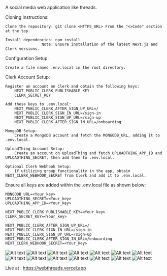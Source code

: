 A social media web application like threads.

Cloning Instructions:

    Clone the repository: git clone <HTTPS_URL> From the "<>Code" section at the top.

    Install dependencies: npm install
                    Note: Ensure installation of the latest Next.js and Clerk versions.

Configuration Setup:

    Create a file named .env.local in the root directory.

Clerk Account Setup:

    Register an account on Clerk and obtain the following keys:
        NEXT_PUBLIC_CLERK_PUBLISHABLE_KEY
        CLERK_SECRET_KEY
    
    Add these keys to .env.local:
        NEXT_PUBLIC_CLERK_AFTER_SIGN_UP_URL=/
        NEXT_PUBLIC_CLERK_SIGN_IN_URL=/sign-in
        NEXT_PUBLIC_CLERK_SIGN_UP_URL=/sign-up
        NEXT_PUBLIC_CLERK_AFTER_SIGN_IN_URL=/onboarding

    MongoDB Setup:
        Create a MongoDB account and fetch the MONGODB_URL, adding it to .env.local.

    UploadThing Account Setup:
        Create an account on UploadThing and fetch UPLOADTHING_APP_ID and UPLOADTHING_SECRET, then add them to .env.local.

    Optional Clerk Webhook Setup:
        If utilizing group functionality in the app, obtain NEXT_CLERK_WEBHOOK_SECRET from Clerk and add it to .env.local.


Ensure all keys are added within the .env.local file as shown below:

    MONGODB_URL=<Your_key>
    UPLOADTHING_SECRET=<Your_key>
    UPLOADTHING_APP_ID=<Your_key>

    NEXT_PUBLIC_CLERK_PUBLISHABLE_KEY=<Your_key>
    CLERK_SECRET_KEY=<Your_key>

    NEXT_PUBLIC_CLERK_AFTER_SIGN_UP_URL=/
    NEXT_PUBLIC_CLERK_SIGN_IN_URL=/sign-in
    NEXT_PUBLIC_CLERK_SIGN_UP_URL=/sign-up
    NEXT_PUBLIC_CLERK_AFTER_SIGN_IN_URL=/onboarding
    NEXT_CLERK_WEBHOOK_SECRET=<Your_key>

![Alt text](<readme.assets/0.png>)
![Alt text](<readme.assets/0 (2).png>)
![Alt text](<readme.assets/0 (3).png>)
![Alt text](<readme.assets/0 (4).png>)
![Alt text](<readme.assets/0 (5).png>)
![Alt text](<readme.assets/0 (6).png>)
![Alt text](<readme.assets/0 (7).png>)
![Alt text](<readme.assets/0 (8).png>)
![Alt text](<readme.assets/0 (9).png>)
![Alt text](<readme.assets/0 (10).png>)
![Alt text](<readme.assets/0 (11).png>)
![Alt text](<readme.assets/0 (12).png>)
![Alt text](<readme.assets/0 (13).png>)
![Alt text](<readme.assets/0 (14).png>)

Live at : https://webthreads.vercel.app